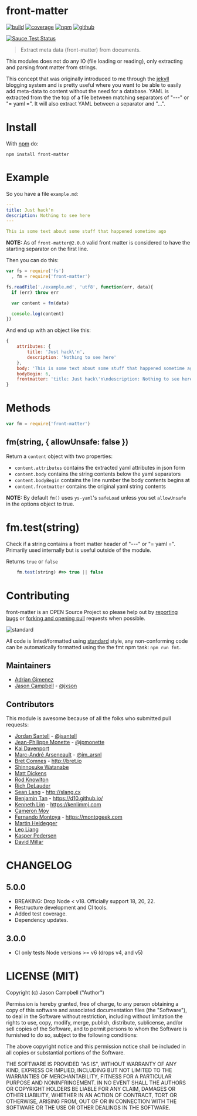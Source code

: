 # front-matter
[![build][build-img]][build-url]
[![coverage][coverage-img]][coverage-url]
[![npm][npm-img]][npm-url]
[![github][github-img]][github-url]

[![Sauce Test Status](https://saucelabs.com/browser-matrix/front-matter.svg)](https://saucelabs.com/u/front-matter)

> Extract meta data (front-matter) from documents.

This modules does not do any IO (file loading or reading), only extracting and
parsing front matter from strings.

This concept that was originally introduced to me through the [jekyll][jekyll] blogging system and is pretty useful where you want to be able to easily add meta-data to content without the need for a database. YAML is extracted from the the top of a file between matching separators of "---" or "= yaml =". It will also extract YAML between a separator and "...".

<!-- This is part of a long running project I have been working on where I am splitting out internals of [haiku][haiku] into to separate, more useful and shareable modules. If your in need of a static site generator [check it out][haiku]. -->

# Install

With [npm][npm] do:

    npm install front-matter

# Example

So you have a file `example.md`:

```yaml
---
title: Just hack'n
description: Nothing to see here
---

This is some text about some stuff that happened sometime ago
```

**NOTE:** As of `front-matter@2.0.0` valid front matter is considered to have
the starting separator on the first line.

Then you can do this:

```javascript
var fs = require('fs')
  , fm = require('front-matter')

fs.readFile('./example.md', 'utf8', function(err, data){
  if (err) throw err

  var content = fm(data)

  console.log(content)
})
```

And end up with an object like this:

```javascript
{
    attributes: {
        title: 'Just hack\'n',
        description: 'Nothing to see here'
    },
    body: 'This is some text about some stuff that happened sometime ago',
    bodyBegin: 6,
    frontmatter: 'title: Just hack\'n\ndescription: Nothing to see here'
}
```

# Methods

```javascript
var fm = require('front-matter')
```

## fm(string, { allowUnsafe: false })

Return a `content` object with two properties:

* `content.attributes` contains the extracted yaml attributes in json form
* `content.body` contains the string contents below the yaml separators
* `content.bodyBegin` contains the line number the body contents begins at
* `content.frontmatter` contains the original yaml string contents

**NOTE:** By default `fm()` uses `ys-yaml`'s `safeLoad` unless you set
`allowUnsafe` in the options object to true.

# fm.test(string)

Check if a string contains a front matter header of "---" or "= yaml =". Primarily used internally but is useful outside of the module.

Returns `true` or `false`

```javascript
    fm.test(string) #=> true || false
```

# Contributing

front-matter is an OPEN Source Project so please help out by [reporting bugs](http://github.com/jxson/front-matter/issues) or [forking and opening pull](https://github.com/jxson/front-matter) requests when possible.

![standard][standard-img]

All code is linted/formatted using [standard][standard-url] style, any non-conforming code can be automatically formatted using the the fmt npm task: `npm run fmt`.

## Maintainers

- [Adrian Gimenez](https://github.com/axdg)
- [Jason Campbell](https://github.com/jxson) - [@jxson](https://twitter.com/jxson)

## Contributors

This module is awesome because of all the folks who submitted pull requests:

- [Jordan Santell](https://github.com/jsantell) - [@jsantell](https://twitter.com/jsantell)
- [Jean-Philippe Monette](https://github.com/jpmonette) - [@jpmonette](https://twitter.com/jpmonette)
- [Kai Davenport](https://github.com/binocarlos)
- [Marc-André Arseneault](https://github.com/arsnl) - [@im_arsnl](https://twitter.com/im_arsnl)
- [Bret Comnes](https://github.com/bcomnes) - http://bret.io
- [Shinnosuke Watanabe](https://github.com/shinnn)
- [Matt Dickens](https://github.com/mpd106)
- [Rod Knowlton](https://github.com/codelahoma)
- [Rich DeLauder](https://github.com/FMJaguar)
- [Sean Lang](https://github.com/slang800) - http://slang.cx
- [Benjamin Tan](https://github.com/d10) - https://d10.github.io/
- [Kenneth Lim](https://github.com/kenlimmj) - https://kenlimmj.com
- [Cameron Moy](https://github.com/camoy)
- [Fernando Montoya](https://github.com/montogeek) - https://montogeek.com
- [Martin Heidegger](https://github.com/martinheidegger)
- [Leo Liang](https://github.com/aleung)
- [Kasper Pedersen](https://github.com/kasperpedersen)
- [David Millar](https://github.com/davmillar)

# CHANGELOG

## 5.0.0
- BREAKING: Drop Node < v18. Officially support 18, 20, 22.
- Restructure development and CI tools.
- Added test coverage.
- Dependency updates.

## 3.0.0
- CI only tests Node versions >= v6 (drops v4, and v5)


# LICENSE (MIT)

Copyright (c) Jason Campbell ("Author")

Permission is hereby granted, free of charge, to any person obtaining a copy of this software and associated documentation files (the "Software"), to deal in the Software without restriction, including without limitation the rights to use, copy, modify, merge, publish, distribute, sublicense, and/or sell copies of the Software, and to permit persons to whom the Software is furnished to do so, subject to the following conditions:

The above copyright notice and this permission notice shall be included in all copies or substantial portions of the Software.

THE SOFTWARE IS PROVIDED "AS IS", WITHOUT WARRANTY OF ANY KIND, EXPRESS OR IMPLIED, INCLUDING BUT NOT LIMITED TO THE WARRANTIES OF MERCHANTABILITY, FITNESS FOR A PARTICULAR PURPOSE AND NONINFRINGEMENT. IN NO EVENT SHALL THE AUTHORS OR COPYRIGHT HOLDERS BE LIABLE FOR ANY CLAIM, DAMAGES OR OTHER LIABILITY, WHETHER IN AN ACTION OF CONTRACT, TORT OR OTHERWISE, ARISING FROM, OUT OF OR IN CONNECTION WITH THE SOFTWARE OR THE USE OR OTHER DEALINGS IN THE SOFTWARE.


[yaml]: http://en.wikipedia.org/wiki/YAML
[haiku]: http://haiku.io
[npm]: http://npmjs.org
[jekyll]: https://github.com/mojombo/jekyll
[coverage-img]: https://img.shields.io/coveralls/jxson/front-matter.svg
[coverage-url]: https://coveralls.io/r/jxson/front-matter?branch=master
[build-img]: https://img.shields.io/travis/jxson/front-matter/master.svg
[build-url]: http://travis-ci.org/jxson/front-matter
[npm-img]: https://img.shields.io/npm/dm/front-matter.svg
[npm-url]: https://npmjs.org/package/front-matter
[github-img]: https://img.shields.io/github/stars/jxson/front-matter.svg?style=social&label=Star
[github-url]: https://github.com/jxson/front-matter/
[standard-img]: https://cdn.rawgit.com/feross/standard/master/badge.svg
[standard-url]: http://npmjs.com/package/standard
